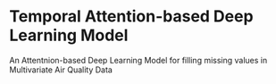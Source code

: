 # Temporal Attention-based Deep Learning Model
An Attentnion-based Deep Learning Model for filling missing values in Multivariate Air Quality Data
